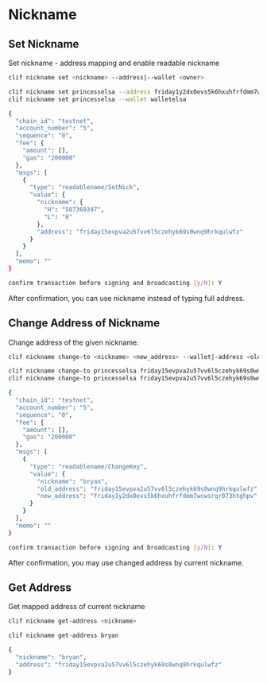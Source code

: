 # Nickname

## Set Nickname

Set nickname - address mapping and enable readable nickname

```bash
clif nickname set <nickname> --address|--wallet <owner>
```

```bash
clif nickname set princesselsa --address friday1y2dx0evs5k6hxuhfrfdmm7wcwsrqr073htghpv
clif nickname set princesselsa --wallet walletelsa

{
  "chain_id": "testnet",
  "account_number": "5",
  "sequence": "0",
  "fee": {
    "amount": [],
    "gas": "200000"
  },
  "msgs": [
    {
      "type": "readablename/SetNick",
      "value": {
        "nickname": {
          "H": "507369347",
          "L": "0"
        },
        "address": "friday15evpva2u57vv6l5czehyk69s0wnq9hrkqulwfz"
      }
    }
  ],
  "memo": ""
}

confirm transaction before signing and broadcasting [y/N]: Y
```

After confirmation, you can use nickname instead of typing full address.

## Change Address of Nickname

Change address of the given nickname.

```bash
clif nickname change-to <nickname> <new_address> --wallet|-address <old_one>
```

```bash
clif nickname change-to princesselsa friday15evpva2u57vv6l5czehyk69s0wnq9hrkqulwfz --wallet walletanna
clif nickname change-to princesselsa friday15evpva2u57vv6l5czehyk69s0wnq9hrkqulwfz --address friday1y2dx0evs5k6hxuhfrfdmm7wcwsrqr073htghpv

{
  "chain_id": "testnet",
  "account_number": "5",
  "sequence": "0",
  "fee": {
    "amount": [],
    "gas": "200000"
  },
  "msgs": [
    {
      "type": "readablename/ChangeKey",
      "value": {
        "nickname": "bryan",
        "old_address": "friday15evpva2u57vv6l5czehyk69s0wnq9hrkqulwfz",
        "new_address": "friday1y2dx0evs5k6hxuhfrfdmm7wcwsrqr073htghpv"
      }
    }
  ],
  "memo": ""
}

confirm transaction before signing and broadcasting [y/N]: Y
```

After confirmation, you may use changed address by current nickname.

## Get Address

Get mapped address of current nickname

```bash
clif nickname get-address <nickname>
```

```bash
clif nickname get-address bryan

{
  "nickname": "bryan",
  "address": "friday15evpva2u57vv6l5czehyk69s0wnq9hrkqulwfz"
}
```


